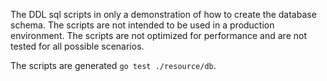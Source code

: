 The DDL sql scripts in only a demonstration of how to create the database schema. The scripts are not intended to be
used in a production environment. The scripts are not optimized for performance and are not tested for all possible
scenarios.

The scripts are generated `go test ./resource/db`.